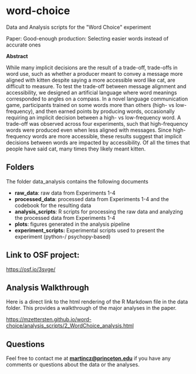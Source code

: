 # word-choice
Data and Analysis scripts for the "Word Choice" experiment 

Paper: Good-enough production: Selecting easier words instead of accurate ones

**Abstract**

While many implicit decisions are the result of a trade-off, trade-offs in word use, such as whether a producer meant to convey a message more aligned with kitten despite saying a more accessible word like cat, are difficult to measure. To test the trade-off between message alignment and accessibility, we designed an artificial language where word meanings corresponded to angles on a compass. In a novel language communication game, participants trained on some words more than others (high- vs low-frequency), and then earned points by producing words, occasionally requiring an implicit decision between a high- vs low-frequency word. A trade-off was observed across four experiments, such that high-frequency words were produced even when less aligned with messages. Since high-frequency words are more accessible, these results suggest that implicit decisions between words are impacted by accessibility. Of all the times that people have said cat, many times they likely meant kitten.

## Folders

The folder data_analysis contains the following documents

- **raw_data**: raw data from Experiments 1-4
- **processed_data**: processed data from Experiments 1-4 and the codebook for the resulting data
- **analysis_scripts**: R scripts for processing the raw data and analyzing the processed data from Experiments 1-4
- **plots**: figures generated in the analysis pipeline
- **experiment_scripts:** Experimental scripts used to present the experiment (python-/ psychopy-based)

## Link to OSF project:

https://osf.io/3svge/

## Analysis Walkthrough

Here is a direct link to the html rendering of the R Markdown file in the data folder. This provides a walkthrough of the major analyses in the paper.

https://mzettersten.github.io/word-choice/analysis_scripts/2_WordChoice_analysis.html

## Questions

Feel free to contact me at **martincz@princeton.edu** if you have any comments or questions about the data or the analyses.

